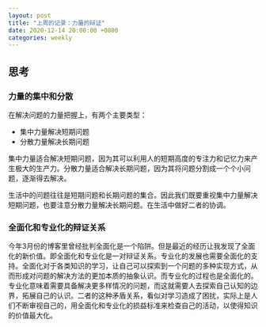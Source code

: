 ```yaml
---
layout: post
title: "上周的记录：力量的辩证"
date: 2020-12-14 20:00:00 +0800
categories: weekly
---
```


## 思考

### 力量的集中和分散

在解决问题的力量把握上，有两个主要类型：

- 集中力量解决短期问题
- 分散力量解决长期问题

集中力量适合解决短期问题，因为其可以利用人的短期高度的专注力和记忆力来产生极大的生产力。分散力量适合解决长期问题，因为其将问题分割成一个个小问题，逐渐得去解决。

生活中的问题往往是短期问题和长期问题的集合。因此我们既要重视集中力量解决短期问题，也要注意分散力量解决长期问题。在生活中做好二者的协调。

### 全面化和专业化的辩证关系

今年3月份的博客里曾经批判全面化是一个陷阱。但是最近的经历让我发现了全面化的新价值。即全面化和专业化是一对辩证关系。专业化的发展也需要全面化的支持。全面化对于各类知识的学习，让自己可以探索到一个问题的多种实现方式，从而形成对问题的解决方法的更加本质的抽象认识。而专业化的过程也是全面化的。专业化意味着需要具备解决更多样情况的问题，而这就需要人去探索自己认知的边界，拓展自己的认识。二者的这种矛盾关系，看似对学习造成了困扰，实际上是人们不断审视自己的，用全面化和专业化的损益标准来检查自己的活动，以使得知识的价值最大化。



